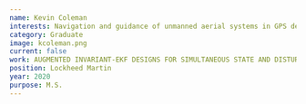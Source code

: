 ```yaml
---
name: Kevin Coleman
interests: Navigation and guidance of unmanned aerial systems in GPS denied environments. Topics of interest include observability, sensing, SLAM and autonomy.
category: Graduate
image: kcoleman.png
current: false
work: AUGMENTED INVARIANT-EKF DESIGNS FOR SIMULTANEOUS STATE AND DISTURBANCE ESTIMATION
position: Lockheed Martin
year: 2020
purpose: M.S.
---
```

